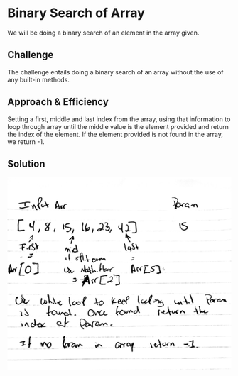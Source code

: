 # Binary Search of Array
We will be doing a binary search of an element in the array given.
## Challenge
The challenge entails doing a binary search of an array without the use of any built-in methods.
## Approach & Efficiency
Setting a first, middle and last index from the array, using that information to loop through array until the middle value is the element provided and return the index of the element. If the element provided is not found in the array, we return -1. 
## Solution
![Whiteboard Image](../assets/binary.jpg)
